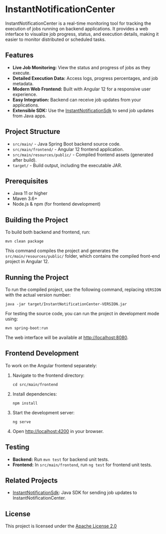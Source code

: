 # InstantNotificationCenter

InstantNotificationCenter is a real-time monitoring tool for tracking the execution of jobs running on backend applications. It provides a web interface to visualize job progress, status, and execution details, making it easier to monitor distributed or scheduled tasks.

## Features

- **Live Job Monitoring:** View the status and progress of jobs as they execute.
- **Detailed Execution Data:** Access logs, progress percentages, and job metadata.
- **Modern Web Frontend:** Built with Angular 12 for a responsive user experience.
- **Easy Integration:** Backend can receive job updates from your applications.
- **Extensible SDK:** Use the [InstantNotificationSdk](https://github.com/ricardoponcio/InstantNotificationSdk/blob/master/README.md) to send job updates from Java apps.

## Project Structure

- `src/main/` - Java Spring Boot backend source code.
- `src/main/frontend/` - Angular 12 frontend application.
- `src/main/resources/public/` - Compiled frontend assets (generated after build).
- `target/` - Build output, including the executable JAR.

## Prerequisites

- Java 11 or higher
- Maven 3.6+
- Node.js & npm (for frontend development)

## Building the Project

To build both backend and frontend, run:
```
mvn clean package
```

This command compiles the project and generates the `src/main/resources/public/` folder, which contains the compiled front-end project in Angular 12.

## Running the Project

To run the compiled project, use the following command, replacing `VERSION` with the actual version number:
```
java -jar target/InstantNotificationCenter-VERSION.jar
```

For testing the source code, you can run the project in development mode using:
```
mvn spring-boot:run
```

The web interface will be available at [http://localhost:8080](http://localhost:8080).

## Frontend Development

To work on the Angular frontend separately:

1. Navigate to the frontend directory:
    ```
    cd src/main/frontend
    ```
2. Install dependencies:
    ```
    npm install
    ```
3. Start the development server:
    ```
    ng serve
    ```
4. Open [http://localhost:4200](http://localhost:4200) in your browser.

## Testing

- **Backend:** Run `mvn test` for backend unit tests.
- **Frontend:** In `src/main/frontend`, run `ng test` for frontend unit tests.

## Related Projects

- [InstantNotificationSdk](../InstantNotificationSdk/README.md): Java SDK for sending job updates to InstantNotificationCenter.

## License

This project is licensed under the [Apache License 2.0](LICENSE)